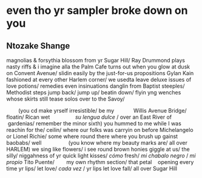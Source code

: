 # even tho yr sampler broke down on you
## Ntozake Shange
magnolias & forsythia blossom
from yr Sugar Hill/ Ray Drummond
plays nasty riffs & i imagine
alla the Palm Cafe turns out
when you glow at dusk on
Convent Avenue/ slidin easily by
the just-for-us propositions Gylan Kain
fashioned at every other Harlem corner/
we usedta leave deluxe issues of
love potions/ remedies even insinuations
danglin from Baptist steeples/ Methodist steps
jump back/ jump up/ beatin down/ flyin
yng wenches whose skirts still
tease solos over to the Savoy/

        (you cd make yrself irresistible/ be my
            Willis Avenue Bridge/ floatin/ Rican wet
                _su lengua dulce_ / over an East River of
                 gardenias/ remember the minor sixth)
you hummed to me while I was
reachin for the/ ceilin/ where our
folks was carryin on before Michelangelo
or Lionel Richie/ some where round there
where you brush up gainst baobabs/ well
                 (you know where my beauty marks are/ all
over
HARLEM)
we sing like flowers/ i see
round brown honies giggle at us/ the
silly/ niggahness of yr quick light
kisses/ _cómo_ fresh/ _mi chabalo negro_ / _mi propio_ Tito
Puente/
       my own rhythm section/ that petal
   opening every time yr lips/ let
love/ _cada vez_ / yr lips
let love fall/ all
over
Sugar Hill
